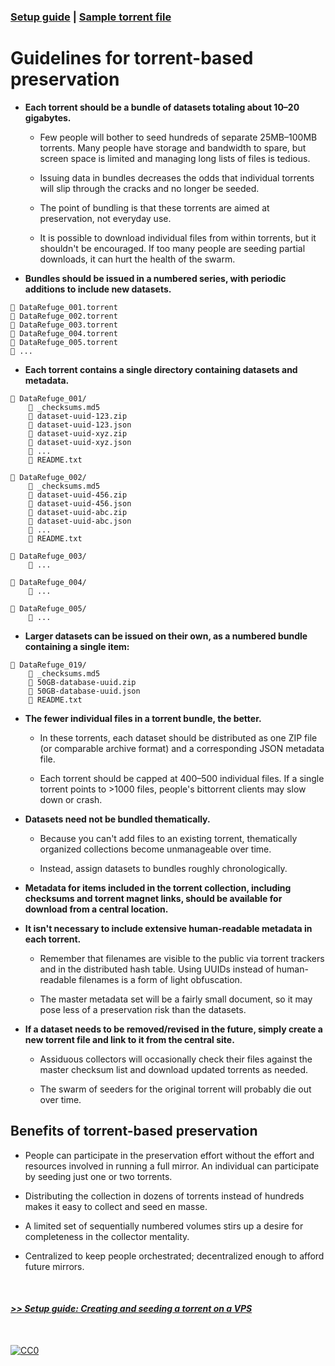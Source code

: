 ### [Setup guide](https://github.com/stevemclaugh/preservation-torrent/blob/master/Setup.md) | [Sample torrent file](https://github.com/stevemclaugh/preservation-torrent/blob/master/DataRefuge_001_test.torrent?raw=true)

# Guidelines for torrent-based preservation

- **Each torrent should be a bundle of datasets totaling about 10–20 gigabytes.**

  - Few people will bother to seed hundreds of separate 25MB–100MB torrents. Many people have storage and bandwidth to spare, but screen space is limited and managing long lists of files is tedious.

  - Issuing data in bundles decreases the odds that individual torrents will slip through the cracks and no longer be seeded.

  - The point of bundling is that these torrents are aimed at preservation, not everyday use.

  - It is possible to download individual files from within torrents, but it shouldn't be encouraged. If too many people are seeding partial downloads, it can hurt the health of the swarm.


- **Bundles should be issued in a numbered series, with periodic additions to include new datasets.**

```
📄 DataRefuge_001.torrent
📄 DataRefuge_002.torrent
📄 DataRefuge_003.torrent
📄 DataRefuge_004.torrent
📄 DataRefuge_005.torrent
📄 ...
```

- **Each torrent contains a single directory containing datasets and metadata.**

```
📂 DataRefuge_001/
    📄 _checksums.md5
    📄 dataset-uuid-123.zip
    📄 dataset-uuid-123.json
    📄 dataset-uuid-xyz.zip
    📄 dataset-uuid-xyz.json
    📄 ...
    📄 README.txt

📂 DataRefuge_002/
    📄 _checksums.md5
    📄 dataset-uuid-456.zip
    📄 dataset-uuid-456.json
    📄 dataset-uuid-abc.zip
    📄 dataset-uuid-abc.json
    📄 ...
    📄 README.txt

📂 DataRefuge_003/
    📄 ...

📂 DataRefuge_004/
    📄 ...

📂 DataRefuge_005/
    📄 ...
```

- **Larger datasets can be issued on their own, as a numbered bundle containing a single item:**

```
📂 DataRefuge_019/
    📄 _checksums.md5
    📄 50GB-database-uuid.zip
    📄 50GB-database-uuid.json
    📄 README.txt
```

- **The fewer individual files in a torrent bundle, the better.**

    - In these torrents, each dataset should be distributed as one ZIP file (or comparable archive format) and a corresponding JSON metadata file.

    - Each torrent should be capped at 400–500 individual files. If a single torrent points to >1000 files, people's bittorrent clients may slow down or crash.


- **Datasets need not be bundled thematically.**

    - Because you can't add files to an existing torrent, thematically organized collections become unmanageable over time.

    - Instead, assign datasets to bundles roughly chronologically.

- **Metadata for items included in the torrent collection, including checksums and torrent magnet links, should be available for download from a central location.**


- **It isn't necessary to include extensive human-readable metadata in each torrent.**

    - Remember that filenames are visible to the public via torrent trackers and in the distributed hash table. Using UUIDs instead of human-readable filenames is a form of light obfuscation.

    - The master metadata set will be a fairly small document, so it may pose less of a preservation risk than the datasets.


- **If a dataset needs to be removed/revised in the future, simply create a new torrent file and link to it from the central site.**

    - Assiduous collectors will occasionally check their files against the master checksum list and download updated torrents as needed.

    - The swarm of seeders for the original torrent will probably die out over time.


## Benefits of torrent-based preservation

- People can participate in the preservation effort without the effort and resources involved in running a full mirror. An individual can participate by seeding just one or two torrents.

- Distributing the collection in dozens of torrents instead of hundreds makes it easy to collect and seed en masse.

- A limited set of sequentially numbered volumes stirs up a desire for completeness in the collector mentality.

- Centralized to keep people orchestrated; decentralized enough to afford future mirrors.

&nbsp;

#### [*>> Setup guide: Creating and seeding a torrent on a VPS*](Setup.md)
<!--

Tenen and Foxman paper


Precedents include LibGen/Sci-Hub, as well as the 78-DVD "kolhoz library" collection.

-->
&nbsp;

<p xmlns:dct="http://purl.org/dc/terms/" xmlns:vcard="http://www.w3.org/2001/vcard-rdf/3.0#">
  <a rel="license"
     href="http://creativecommons.org/publicdomain/zero/1.0/">
    <img src="http://i.creativecommons.org/p/zero/1.0/88x31.png" style="border-style: none;" alt="CC0" />
  </a>
</p>
